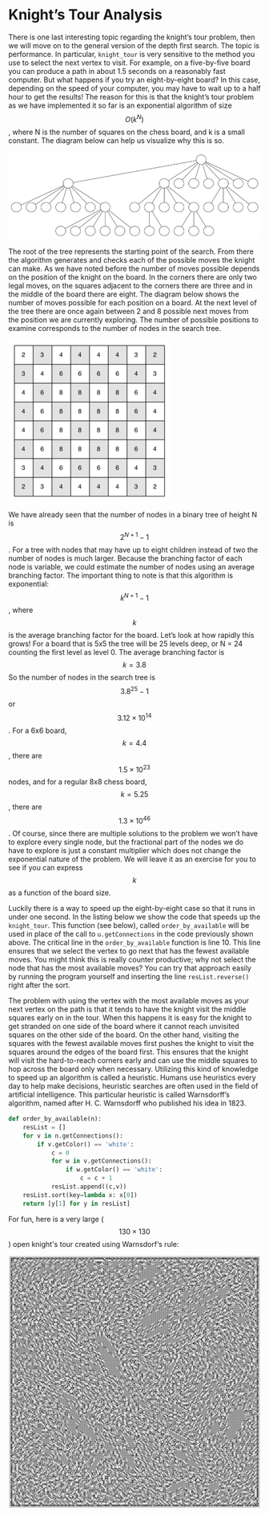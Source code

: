 Knight’s Tour Analysis
======================

There is one last interesting topic regarding the knight’s tour problem,
then we will move on to the general version of the depth first search.
The topic is performance. In particular, `knight_tour` is very sensitive
to the method you use to select the next vertex to visit. For example,
on a five-by-five board you can produce a path in about 1.5 seconds on a
reasonably fast computer. But what happens if you try an eight-by-eight
board? In this case, depending on the speed of your computer, you may
have to wait up to a half hour to get the results! The reason for this
is that the knight’s tour problem as we have implemented it so far is an
exponential algorithm of size $$O(k^N)$$, where N is the number of squares
on the chess board, and k is a small constant.
The diagram below can help us visualize why this is so.

![A Search Tree for the Knight’s Tour](figures/8-array-tree.png)

The
root of the tree represents the starting point of the search. From there
the algorithm generates and checks each of the possible moves the knight
can make. As we have noted before the number of moves possible depends
on the position of the knight on the board. In the corners there are
only two legal moves, on the squares adjacent to the corners there are
three and in the middle of the board there are eight.
The diagram below shows the number of moves possible for
each position on a board. At the next level of the tree there are once
again between 2 and 8 possible next moves from the position we are
currently exploring. The number of possible positions to examine
corresponds to the number of nodes in the search tree.


![Number of Possible Moves for Each Square](figures/move-count.png)

We have already seen that the number of nodes in a binary tree of height
N is $$2^{N+1}-1$$. For a tree with nodes that may have up to eight
children instead of two the number of nodes is much larger. Because the
branching factor of each node is variable, we could estimate the number
of nodes using an average branching factor. The important thing to note
is that this algorithm is exponential: $$k^{N+1}-1$$, where $$k$$ is the
average branching factor for the board. Let’s look at how rapidly this
grows! For a board that is 5x5 the tree will be 25 levels deep, or N =
24 counting the first level as level 0. The average branching factor is
$$k = 3.8$$ So the number of nodes in the search tree is $$3.8^{25}-1$$ or
$$3.12 \times 10^{14}$$. For a 6x6 board, $$k = 4.4$$, there are $$1.5
\times 10^{23}$$ nodes, and for a regular 8x8 chess board, $$k = 5.25$$,
there are $$1.3 \times 10^{46}$$. Of course, since there are multiple
solutions to the problem we won’t have to explore every single node, but
the fractional part of the nodes we do have to explore is just a
constant multiplier which does not change the exponential nature of the
problem. We will leave it as an exercise for you to see if you can
express $$k$$ as a function of the board size.

Luckily there is a way to speed up the eight-by-eight case so that it
runs in under one second. In the listing below we show the code that
speeds up the `knight_tour`. This function (see
below), called `order_by_available` will be used in
place of the call to `u.getConnections` in the code previously shown
above. The critical line in the `order_by_available` function is line 10. This
line ensures that we select the vertex to go next that has the fewest
available moves. You might think this is really counter productive; why
not select the node that has the most available moves? You can try that
approach easily by running the program yourself and inserting the line
`resList.reverse()` right after the sort.

The problem with using the vertex with the most available moves as your
next vertex on the path is that it tends to have the knight visit the
middle squares early on in the tour. When this happens it is easy for
the knight to get stranded on one side of the board where it cannot
reach unvisited squares on the other side of the board. On the other
hand, visiting the squares with the fewest available moves first pushes
the knight to visit the squares around the edges of the board first.
This ensures that the knight will visit the hard-to-reach corners early
and can use the middle squares to hop across the board only when
necessary. Utilizing this kind of knowledge to speed up an algorithm is
called a heuristic. Humans use heuristics every day to help make
decisions, heuristic searches are often used in the field of artificial
intelligence. This particular heuristic is called Warnsdorff’s
algorithm, named after H. C. Warnsdorff who published his idea in 1823.

```python
def order_by_available(n):
    resList = []
    for v in n.getConnections():
        if v.getColor() == 'white':
            c = 0
            for w in v.getConnections():
                if w.getColor() == 'white':
                    c = c + 1
            resList.append((c,v))
    resList.sort(key=lambda x: x[0])
    return [y[1] for y in resList]
```

For fun, here is a very large ($$130 \times 130$$) open knight's
tour created using Warnsdorf‘s rule:

![130x130 Open Tour](figures/knights-tour-130.png)
